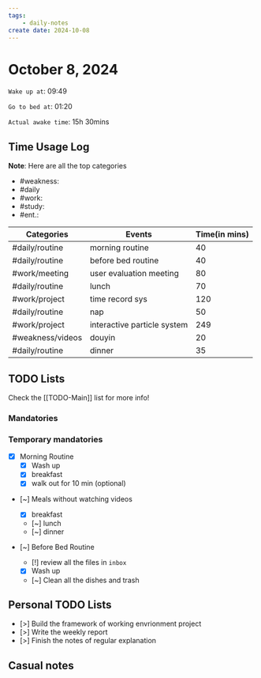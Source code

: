 ```yaml
---
tags: 
    - daily-notes
create date: 2024-10-08
---
```


# October 8, 2024

`Wake up at`: 09:49

`Go to bed at`: 01:20

`Actual awake time`: 15h 30mins

## Time Usage Log

**Note**: Here are all the top categories

- #weakness: 
- #daily
- #work:
- #study:
- #ent.:

| Categories       | Events                      | Time(in mins) |
|------------------|-----------------------------|---------------|
| #daily/routine   | morning routine             | 40            |
| #daily/routine   | before bed routine          | 40            |
| #work/meeting    | user evaluation meeting     | 80            |
| #daily/routine   | lunch                       | 70            |
| #work/project    | time record sys             | 120           |
| #daily/routine   | nap                         | 50            |
| #work/project    | interactive particle system | 249           |
| #weakness/videos | douyin                      | 20            |
| #daily/routine   | dinner                      | 35            |


## TODO Lists

Check the [[TODO-Main]] list for more info!

### Mandatories

### Temporary mandatories

- [x] Morning Routine 
    - [x] Wash up
    - [x] breakfast
    - [x] walk out for 10 min (optional)

- [~] Meals without watching videos
    - [x] breakfast
    - [~] lunch
    - [~] dinner

- [~] Before Bed Routine
    - [!] review all the files in `inbox`
    - [x] Wash up
    - [~] Clean all the dishes and trash
    
## Personal TODO Lists

- [>] Build the framework of working envrionment project
- [>] Write the weekly report
- [>] Finish the notes of regular explanation

## Casual notes

